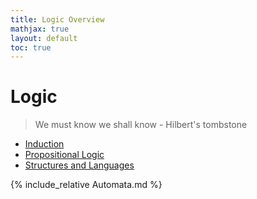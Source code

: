 ```yaml
---
title: Logic Overview 
mathjax: true
layout: default
toc: true
---
```


# Logic 

> We must know we shall know - Hilbert's tombstone




* [Induction](Induction.html)
* [Propositional Logic](PropositionalLogic.html)
* [Structures and Languages](StructuresAndLanguages.html)



{% include_relative Automata.md %}

